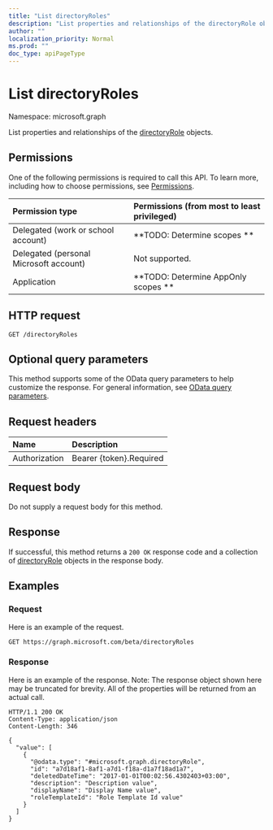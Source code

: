```yaml
---
title: "List directoryRoles"
description: "List properties and relationships of the directoryRole objects."
author: ""
localization_priority: Normal
ms.prod: ""
doc_type: apiPageType
---
```


# List directoryRoles

Namespace: microsoft.graph

List properties and relationships of the [directoryRole](../resources/directoryrole.md) objects.

## Permissions
One of the following permissions is required to call this API. To learn more, including how to choose permissions, see [Permissions](/concepts/permissions-reference.md).

|Permission type|Permissions (from most to least privileged)|
|:---|:---|
|Delegated (work or school account)|**TODO: Determine scopes **|
|Delegated (personal Microsoft account)|Not supported.|
|Application|**TODO: Determine AppOnly scopes **|

## HTTP request
<!-- {
  "blockType": "ignored"
}
-->
``` http
GET /directoryRoles
```

## Optional query parameters
This method supports some of the OData query parameters to help customize the response. For general information, see [OData query parameters](/graph/query-parameters).

## Request headers
|Name|Description|
|:---|:---|
|Authorization|Bearer {token}.Required|

## Request body
Do not supply a request body for this method.

## Response
If successful, this method returns a `200 OK` response code and a collection of [directoryRole](../resources/directoryrole.md) objects in the response body.

## Examples

### Request
Here is an example of the request.
<!-- {
  "blockType": "request",
  "name": "get_directoryrole"
}
-->
``` http
GET https://graph.microsoft.com/beta/directoryRoles
```

### Response
Here is an example of the response. Note: The response object shown here may be truncated for brevity. All of the properties will be returned from an actual call.
<!-- {
  "blockType": "response",
  "truncated": true,
  "@odata.type": "collection(microsoft.graph.directoryrole)"
}
-->
``` http
HTTP/1.1 200 OK
Content-Type: application/json
Content-Length: 346

{
  "value": [
    {
      "@odata.type": "#microsoft.graph.directoryRole",
      "id": "a7d18af1-8af1-a7d1-f18a-d1a7f18ad1a7",
      "deletedDateTime": "2017-01-01T00:02:56.4302403+03:00",
      "description": "Description value",
      "displayName": "Display Name value",
      "roleTemplateId": "Role Template Id value"
    }
  ]
}
```

